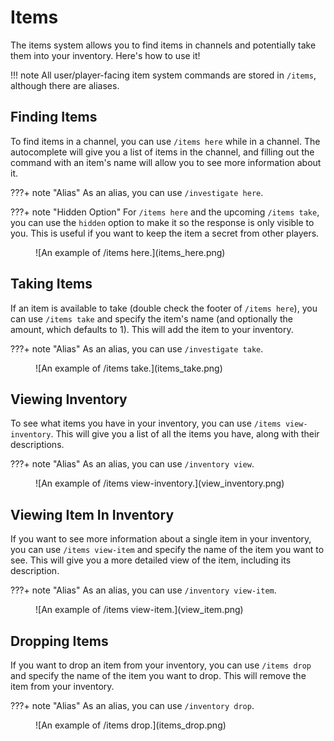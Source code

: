 # Items

The items system allows you to find items in channels and potentially take them into your inventory. Here's how to use it!

!!! note
    All user/player-facing item system commands are stored in `/items`, although there are aliases.

## Finding Items

To find items in a channel, you can use `/items here` while in a channel. The autocomplete will give you a list of items in the channel, and filling out the command with an item's name will allow you to see more information about it.

???+ note "Alias"
    As an alias, you can use `/investigate here`.

???+ note "Hidden Option"
    For `/items here` and the upcoming `/items take`, you can use the `hidden` option to make it so the response is only visible to you. This is useful if you want to keep the item a secret from other players.

<figure markdown>
  ![An example of /items here.](items_here.png)
</figure>

## Taking Items

If an item is available to take (double check the footer of `/items here`), you can use `/items take` and specify the item's name (and optionally the amount, which defaults to 1). This will add the item to your inventory.

???+ note "Alias"
    As an alias, you can use `/investigate take`.

<figure markdown>
  ![An example of /items take.](items_take.png)
</figure>

## Viewing Inventory

To see what items you have in your inventory, you can use `/items view-inventory`. This will give you a list of all the items you have, along with their descriptions.

???+ note "Alias"
    As an alias, you can use `/inventory view`.

<figure markdown>
  ![An example of /items view-inventory.](view_inventory.png)
</figure>

## Viewing Item In Inventory

If you want to see more information about a single item in your inventory, you can use `/items view-item` and specify the name of the item you want to see. This will give you a more detailed view of the item, including its description.

???+ note "Alias"
    As an alias, you can use `/inventory view-item`.

<figure markdown>
  ![An example of /items view-item.](view_item.png)
</figure>

## Dropping Items

If you want to drop an item from your inventory, you can use `/items drop` and specify the name of the item you want to drop. This will remove the item from your inventory.

???+ note "Alias"
    As an alias, you can use `/inventory drop`.

<figure markdown>
  ![An example of /items drop.](items_drop.png)
</figure>